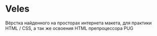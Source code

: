 # Veles
Вёрстка найденного на просторах интернета макета, для практики HTML / CSS, а так же освоения HTML препроцессора PUG

